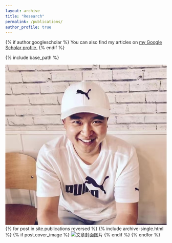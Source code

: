```yaml
---
layout: archive
title: "Research"
permalink: /publications/
author_profile: true
---
```


{% if author.googlescholar %}
  You can also find my articles on <u><a href="{{author.googlescholar}}">my Google Scholar profile</a>.</u>
{% endif %}

{% include base_path %}

<img src="/images/Myphoto.jpg" alt="文章封面图片">
{% for post in site.publications reversed %}
  {% include archive-single.html %}
  {% if post.cover_image %}
   <img src="{{ post.cover_image }}" alt="文章封面图片">
  {% endif %}
{% endfor %}
